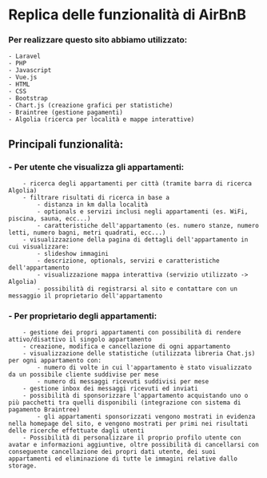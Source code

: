 # Replica delle funzionalità di AirBnB
### Per realizzare questo sito abbiamo utilizzato:
    - Laravel
    - PHP
    - Javascript
    - Vue.js
    - HTML
    - CSS
    - Bootstrap
    - Chart.js (creazione grafici per statistiche)
    - Braintree (gestione pagamenti)
    - Algolia (ricerca per località e mappe interattive)

## Principali funzionalità:

   ###  - Per utente che visualizza gli appartamenti:
        - ricerca degli appartamenti per città (tramite barra di ricerca Algolia)
        - filtrare risultati di ricerca in base a 
            - distanza in km dalla località
            - optionals e servizi inclusi negli appartamenti (es. WiFi, piscina, sauna, ecc...)
            - caratteristiche dell'appartamento (es. numero stanze, numero letti, numero bagni, metri quadrati, ecc...)
        - visualizzazione della pagina di dettagli dell'appartamento in cui visualizzare:
            - slideshow immagini
            - descrizione, optionals, servizi e caratteristiche dell'appartamento
            - visualizzazione mappa interattiva (servizio utilizzato -> Algolia)
            - possibilità di registrarsi al sito e contattare con un messaggio il proprietario dell'appartamento
        
   ###  - Per proprietario degli appartamenti:
        - gestione dei propri appartamenti con possibilità di rendere attivo/disattivo il singolo appartamento
        - creazione, modifica e cancellazione di ogni appartamento
        - visualizzazione delle statistiche (utilizzata libreria Chat.js) per ogni appartamento con:
            - numero di volte in cui l'appartamento è stato visualizzato da un possibile cliente suddivise per mese
            - numero di messaggi ricevuti suddivisi per mese
        - gestione inbox dei messaggi ricevuti ed inviati
        - possibilità di sponsorizzare l'appartamento acquistando uno o più pacchetti tra quelli disponibili (integrazione con sistema di pagamento Braintree)
            - gli appartamenti sponsorizzati vengono mostrati in evidenza nella homepage del sito, e vengono mostrati per primi nei risultati delle ricerche effettuate dagli utenti
        - Possibilità di personalizzare il proprio profilo utente con avatar e informazioni aggiuntive, oltre possibilità di cancellarsi con conseguente cancellazione dei propri dati utente, dei suoi appartamenti ed eliminazione di tutte le immagini relative dallo storage.
            
